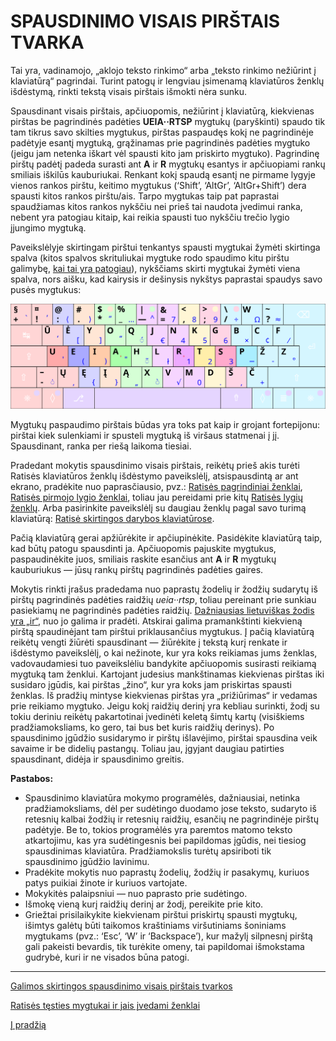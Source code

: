 
# SPAUSDINIMO VISAIS PIRŠTAIS TVARKA

Tai yra, vadinamojo, „aklojo teksto rinkimo“ arba „teksto rinkimo nežiūrint į klaviatūrą“ pagrindai. Turint patogų ir lengviau įsimenamą klaviatūros ženklų išdėstymą, rinkti tekstą visais pirštais išmokti nėra sunku.

Spausdinant visais pirštais, apčiuopomis, nežiūrint į klaviatūrą, kiekvienas pirštas be pagrindinės padėties __UEIA··RTSP__ mygtukų (paryškinti) spaudo tik tam tikrus savo skilties mygtukus, pirštas paspaudęs kokį ne pagrindinėje padėtyje esantį mygtuką, grąžinamas prie pagrindinės padėties mygtuko (jeigu jam netenka iškart vėl spausti kito jam priskirto mygtuko). Pagrindinę pirštų padėtį padeda surasti ant __A__ ir __R__ mygtukų esantys ir apčiuopiami rankų smiliais iškilūs kauburiukai. Renkant kokį spaudą esantį ne pirmame lygyje vienos rankos pirštu, keitimo mygtukus (‘Shift’, ‘AltGr’, ‘AltGr+Shift’) dera spausti kitos rankos pirštu/ais. Tarpo mygtukas taip pat paprastai spaudžiamas kitos rankos nykščiu nei prieš tai naudota įvedimui ranka, nebent yra patogiau kitaip, kai reikia spausti tuo nykščiu trečio lygio įjungimo mygtuką.

Paveikslėlyje skirtingam pirštui tenkantys spausti mygtukai žymėti skirtinga spalva (kitos spalvos skrituliukai mygtuke rodo spaudimo kitu pirštu galimybę, [kai tai yra patogiau](skirtingos-spausdinimo-tvarkos.md)), nykščiams skirti mygtukai žymėti viena spalva, nors aišku, kad kairysis ir dešinysis nykštys paprastai spaudys savo pusės mygtukus:

![Spausdinimo visais pirštais tvarka](images/ratise-spausdinimo-tvarka.svg)

Mygtukų paspaudimo pirštais būdas yra toks pat kaip ir grojant fortepijonu: pirštai kiek sulenkiami ir spusteli mygtuką iš viršaus statmenai į jį. Spausdinant, ranka per riešą laikoma tiesiai.

Pradedant mokytis spausdinimo visais pirštais, reikėtų prieš akis turėti Ratisės klaviatūros ženklų išdėstymo paveikslėlį, atsispausdintą ar ant ekrano, pradėkite nuo paprasčiausio, pvz.: [Ratisės pagrindiniai ženklai](images/lt-ratise-isdestymas.svg), [Ratisės pirmojo lygio ženklai](images/kb-lt-ratise-1-lygis.svg), toliau jau pereidami prie kitų [Ratisės lygių ženklų](ratises-isdestymo-lygiai.md). Arba pasirinkite paveikslėlį su daugiau ženklų pagal savo turimą klaviatūrą: [Ratisė skirtingos darybos klaviatūrose](ratise-skirtingos-darybos-klaviaturose.md).

Pačią klaviatūrą gerai apžiūrėkite ir apčiupinėkite. Pasidėkite klaviatūrą taip, kad būtų patogu spausdinti ja. Apčiuopomis pajuskite mygtukus, paspaudinėkite juos, smiliais raskite esančius ant __A__ ir __R__ mygtukų kauburiukus — jūsų rankų pirštų pagrindinės padėties gaires.

Mokytis rinkti įrašus pradedama nuo paprastų žodelių ir žodžių sudarytų iš pirštų pagrindinės padėties raidžių _ueia··rtsp_, toliau pereinant prie sunkiau pasiekiamų ne pagrindinės padėties raidžių. [Dažniausias lietuviškas žodis yra „ir“](dazniausi-lt-zodziai.txt), nuo jo galima ir pradėti. Atskirai galima pramankštinti kiekvieną pirštą spaudinėjant tam pirštui priklausančius mygtukus. Į pačią klaviatūrą reikėtų vengti žiūrėti spausdinant — žiūrėkite į tekstą kurį renkate ir išdėstymo paveikslėlį, o kai nežinote, kur yra koks reikiamas jums ženklas, vadovaudamiesi tuo paveikslėliu bandykite apčiuopomis susirasti reikiamą mygtuką tam ženklui. Kartojant judesius mankštinamas kiekvienas pirštas iki susidaro įgūdis, kai pirštas „žino“, kur yra koks jam priskirtas spausti ženklas. Iš pradžių mintyse kiekvienas pirštas yra „prižiūrimas“ ir vedamas prie reikiamo mygtuko. Jeigu kokį raidžių derinį yra kebliau surinkti, žodį su tokiu deriniu reikėtų pakartotinai įvedinėti keletą šimtų kartų (visiškiems pradžiamoksliams, ko gero, tai bus bet kuris raidžių derinys). Po spausdinimo įgūdžio susidarymo ir pirštų išlavėjimo, pirštai spausdina veik savaime ir be didelių pastangų. Toliau jau, įgyjant daugiau patirties spausdinant, didėja ir spausdinimo greitis.

__Pastabos:__
+ Spausdinimo klaviatūra mokymo programėlės, dažniausiai, netinka pradžiamoksliams, dėl per sudėtingo duodamo jose teksto, sudaryto iš retesnių kalbai žodžių ir retesnių raidžių, esančių ne pagrindinėje pirštų padėtyje. Be to, tokios programėlės yra paremtos matomo teksto atkartojimu, kas yra sudėtingesnis bei papildomas įgūdis, nei tiesiog spausdinimas klaviatūra. Pradžiamokslis turėtų apsiriboti tik spausdinimo įgūdžio lavinimu.
+ Pradėkite mokytis nuo paprastų žodelių, žodžių ir pasakymų, kuriuos patys puikiai žinote ir kuriuos vartojate.
+ Mokykitės palaipsniui — nuo paprasto prie sudėtingo.
+ Išmokę vieną kurį raidžių derinį ar žodį, pereikite prie kito.
+ Griežtai prisilaikykite kiekvienam pirštui priskirtų spausti mygtukų, išimtys galėtų būti taikomos kraštiniams viršutiniams šoniniams mygtukams (pvz.: ‘Esc’, ‘W’ ir ‘Backspace’), kur mažylį silpnesnį pirštą gali pakeisti bevardis, tik turėkite omeny, tai papildomai išmokstama gudrybė, kuri ir ne visados būna patogi.


-------------------------

[Galimos skirtingos spausdinimo visais pirštais tvarkos](skirtingos-spausdinimo-tvarkos.md)

[Ratisės tęsties mygtukai ir jais įvedami ženklai](ratises-testies-mygtukai.md)

[Į pradžią](../README.md)
